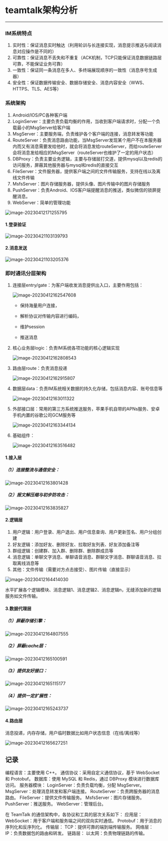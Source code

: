 # teamtalk架构分析
---

### IM系统特点

1. 实时性：保证消息实时触达（利用轮训与长连接实现，消息提示推送与阅读消息对应操作是不同的）
2. 可靠性：保证消息不丢失和不重复（ACK机制，TCP只能保证消息数据链路层可靠，不能保证业务可靠）
3. 一致性：保证同一条消息在多人、多终端展现顺序的一致性（消息序号生成器）
4. 安全性：保证数据传输安全、数据存储安全、消息内容安全（WWS、HTTPS、TLS、AES等）

### 系统架构

1. Android/IOS/PC各种客户端
2. LoginServer：主要负责负载均衡的作用，当收到客户端请求时，分配一个负载最小的MsgServer给客户端
3. MsgServer：主要服务端，负责维护各个客户端的连接，消息转发等功能
4. RouteServer：负责消息路由功能，当MsgServer发现某个用户不在本服务器内而又有消息需要发给他时，就会将消息发给routeServer，而给routeServer会将消息发给相应的MsgServer（routeServer也维护了一定的用户状态）
5. DBProxy：负责主要业务逻辑，主要与存储层打交道，提供mysql以及redis的访问服务，屏蔽其他服务器与mysql和redis的直接交互
6. FileServer：文件服务器，提供客户端之间的文件传输服务，支持在线以及离线文件传输
7. MsfsServer：图片存储服务器，提供头像、图片传输中的图片存储服务
8. PushServer：负责Android、IOS客户端提醒消息的推送，类似微信的锁屏提醒消息。
9. WebServer：简单的管理功能

![image-20230412171255795](img/image-20230412171255795.png)

#### 1.登录验证

![image-20230421103139793](img/image-20230421103139793.png)

#### 2.消息发送

![image-20230421103205376](img/image-20230421103205376.png)

### 即时通讯分层架构

1. 连接层entry/gate：为客户端收发消息提供出入口，主要作用包括：

    ![image-20230412162547608](img/image-20230412162547608.png)

    - 保持海量用户连接，

    - 解析协议对传输内容进行编码，

    - 维护session

    - 推送消息

2. 核心业务层logic：负责IM系统各项功能的核心逻辑实现

    ![image-20230412162808543](img/image-20230412162808543.png)

3. 路由层route：负责消息投递

    ![image-20230412162915807](img/image-20230412162915807.png)

4. 数据层data：负责IM系统相关数据的持久化存储，包括消息内容、账号信息等

    ![image-20230412163011322](img/image-20230412163011322.png)

5. 外部接口层：常用的第三方系统推送服务，苹果手机自带的APNs服务、安卓手机内置的谷歌公司GCM服务等

    ![image-20230412163344134](img/image-20230412163344134.png)

6. 基础组件：

    ![image-20230412163516482](img/image-20230412163516482.png)

#### 1.接入层

##### （1）连接整流与通信安全：

![image-20230412163801428](img/image-20230412163801428.png)

##### （2）报文解压缩与初步防攻击：

![image-20230412163835827](img/image-20230412163835827.png)

#### 2.逻辑层

1. 用户逻辑：用户登录、用户退出、用户信息查询、用户更新签名、用户分组创建
2. 好友逻辑：添加好友、删除好友、拉取好友列表、好友添加备注等
3. 群组逻辑：创建群、加入群、删除群、删除群成员等
4. 消息逻辑：单聊文字消息、单聊语音消息、群聊文字消息、群聊语音消息、拉取离线消息等
5. 其他：文件传输（需要对方点击接受）、图片传输（直接显示）

![image-20230412164414030](img/image-20230412164414030.png)

水平扩展各个逻辑模块、消息逻辑1、消息逻辑2、消息逻辑n，无缝添加新的逻辑服务如文件传输。

#### 3.数据代理层

##### （1）屏蔽存储引擎：

![image-20230412164807555](img/image-20230412164807555.png)

##### （2）屏蔽cache层：

![image-20230412165100591](img/image-20230412165100591.png)

##### （3）提供友好接口：

![image-20230412165115177](img/image-20230412165115177.png)

##### （4）提供一定扩展性：

![image-20230412165243737](img/image-20230412165243737.png)

#### 4.路由层

消息投递，内存存储，用户临时数据比如用户状态信息（在线/离线等）

![image-20230412165627251](img/image-20230412165627251.png)


















## 记录
编程语言：主要使用 C++。
通信协议：采用自定义通信协议，基于 WebSocket 和 Protobuf。
数据库：使用 MySQL 和 Redis，通过 DBProxy 模块进行数据库访问。
服务器模块：
LoginServer：负责负载均衡，分配 MsgServer。
MsgServer：处理消息转发和客户端连接。
RouteServer：负责跨服务器的消息路由。
FileServer：提供文件传输服务。
MsfsServer：图片存储服务。
PushServer：推送服务。
WebServer：管理后台。


在 TeamTalk 的通信架构中，各协议和工具的层次关系如下：
应用层：
WebSocket：用于客户端和服务端之间的双向实时通信。
Protobuf：用于消息的序列化和反序列化。
传输层：
TCP：提供可靠的端到端传输服务。
网络层：
IP：负责数据包的路由和转发。
链路层：
以太网：负责物理链路的传输。






